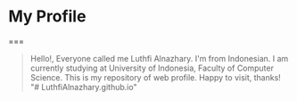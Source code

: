 # My Profile
===
> Hello!, Everyone called me Luthfi Alnazhary. I'm from Indonesian. I am currently studying at University of Indonesia, Faculty of Computer Science. This is my repository of web profile.
> Happy to visit, thanks!
"# LuthfiAlnazhary.github.io" 
